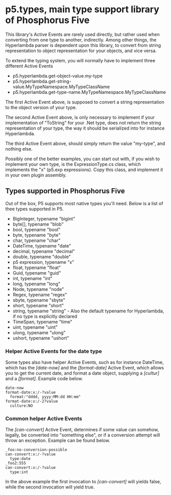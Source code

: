 p5.types, main type support library of Phosphorus Five
========

This library's Active Events are rarely used directly, but rather used when converting from one type to another, indirectly.
Among other things, the Hyperlambda parser is dependent upon this library, to convert from string representation to object representation
for your objects, and vice versa.

To extend the typing system, you will normally have to implement three different Active Events

* p5.hyperlambda.get-object-value.my-type
* p5.hyperlambda.get-string-value.MyTypeNamespace.MyTypeClassName
* p5.hyperlambda.get-type-name.MyTypeNamespace.MyTypeClassName

The first Active Event above, is supposed to convert a string representation to the object version of your type.

The second Active Event above, is only necessary to implement if your implementation of "ToString" for your .Net type, does
not return the string representation of your type, the way it should be serialized into for instance Hyperlambda.

The third Active Event above, should simply return the value "my-type", and nothing else.

Possibly one of the better examples, you can start out with, if you wish to implement your own type, is the ExpressionType.cs class,
which implements the "x" (p5.exp expressions). Copy this class, and implement it in your own plugin assembly.

## Types supported in Phosphorus Five

Out of the box, P5 supports most native types you'll need. Below is a list of thee types supported in P5.

* BigInteger, typename "bigint"
* byte[], typename "blob"
* bool, typename "bool"
* byte, typename "byte"
* char, typename "char"
* DateTime, typename "date"
* decimal, typename "decimal"
* double, typename "double"
* p5 expression, typename "x"
* float, typename "float"
* Guid, typename "guid"
* int, typename "int"
* long, typename "long"
* Node, typename "node"
* Regex, typename "regex"
* sbyte, typename "sbyte"
* short, typename "short"
* string, typename "string" - Also the default typename for Hyperlambda, if no type is explicitly declared
* TimeSpan, typename "time"
* uint, typename "uint"
* ulong, typename "ulong"
* ushort, typename "ushort"

### Helper Active Events for the date type

Some types also have helper Active Events, such as for instance DateTime, which has the *[date-now]* and the *[format-date]* Active Event, 
which allows you to get the current date, and format a date object, supplying a *[cultur]* and a *[format]*. Example code below.

```
date-now
format-date:x:/-?value
  format:"dddd, yyyy:MM:dd HH:mm"
format-date:x:/-2?value
  culture:NO
```

### Common helper Active Events

The *[can-convert]* Active Event, determines if some value can somehow, legally, be converted into "something else", or if a conversion attempt
will throw an exception. Example can be found below.

```
_foo:no-conversion-possible
can-convert:x:/-?value
  type:date
_foo2:555
can-convert:x:/-?value
  type:int
```

In the above example the first invocation to *[can-convert]* will yields false, while the second invocation will yield true.




